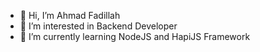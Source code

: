 - 👋 Hi, I’m Ahmad Fadillah
- 👀 I’m interested in Backend Developer
- 🌱 I’m currently learning NodeJS and HapiJS Framework

<!---
afustrator/afustrator is a ✨ special ✨ repository because its `README.md` (this file) appears on your GitHub profile.
You can click the Preview link to take a look at your changes.
--->
